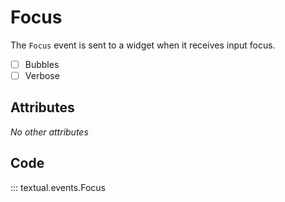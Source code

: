 # Focus

The `Focus` event is sent to a widget when it receives input focus.

- [ ] Bubbles
- [ ] Verbose

## Attributes

_No other attributes_

## Code

::: textual.events.Focus
